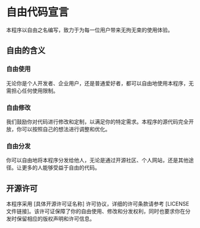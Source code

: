 # 自由代码宣言

本程序以自由之名编写，致力于为每一位用户带来无拘无束的使用体验。

## 自由的含义

### 自由使用
无论你是个人开发者、企业用户，还是普通爱好者，都可以自由地使用本程序，无需担心任何使用限制。

### 自由修改
我们鼓励你对代码进行修改和定制，以满足你的特定需求。本程序的源代码完全开放，你可以按照自己的想法进行调整和优化。

### 自由分发
你可以自由地将本程序分发给他人，无论是通过开源社区、个人网站，还是其他途径。让更多的人能够受益于自由的代码。

## 开源许可
本程序采用 [具体开源许可证名称] 许可协议，详细的许可条款请参考 [LICENSE 文件链接]。该许可证保障了你的自由使用、修改和分发权利，同时也要求你在分发时保留相应的版权声明和许可信息。
